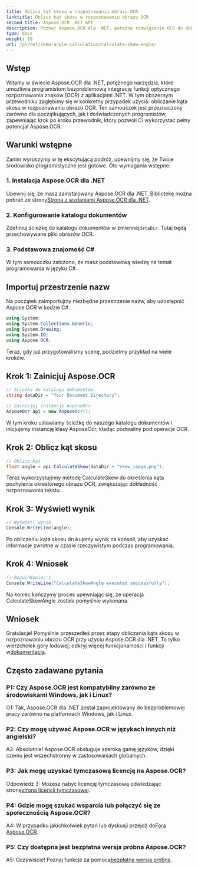 ```yaml
---
title: Oblicz kąt skosu w rozpoznawaniu obrazu OCR
linktitle: Oblicz kąt skosu w rozpoznawaniu obrazu OCR
second_title: Aspose.OCR .NET API
description: Poznaj Aspose.OCR dla .NET, potężne rozwiązanie OCR do dokładnego rozpoznawania tekstu w aplikacjach C#.
type: docs
weight: 10
url: /pl/net/skew-angle-calculation/calculate-skew-angle/
---
```

## Wstęp

Witamy w świecie Aspose.OCR dla .NET, potężnego narzędzia, które umożliwia programistom bezproblemową integrację funkcji optycznego rozpoznawania znaków (OCR) z aplikacjami .NET. W tym obszernym przewodniku zagłębimy się w konkretny przypadek użycia: obliczanie kąta skosu w rozpoznawaniu obrazu OCR. Ten samouczek jest przeznaczony zarówno dla początkujących, jak i doświadczonych programistów, zapewniając krok po kroku przewodnik, który pozwoli Ci wykorzystać pełny potencjał Aspose.OCR.

## Warunki wstępne

Zanim wyruszymy w tę ekscytującą podróż, upewnijmy się, że Twoje środowisko programistyczne jest gotowe. Oto wymagania wstępne:

### 1. Instalacja Aspose.OCR dla .NET

 Upewnij się, że masz zainstalowany Aspose.OCR dla .NET. Bibliotekę można pobrać ze strony[Strona z wydaniami Aspose.OCR dla .NET](https://releases.aspose.com/ocr/net/).

### 2. Konfigurowanie katalogu dokumentów

Zdefiniuj ścieżkę do katalogu dokumentów w zmiennej`dataDir`. Tutaj będą przechowywane pliki obrazów OCR.

### 3. Podstawowa znajomość C#

W tym samouczku założono, że masz podstawową wiedzę na temat programowania w języku C#.

## Importuj przestrzenie nazw

Na początek zaimportujmy niezbędne przestrzenie nazw, aby udostępnić Aspose.OCR w kodzie C#.

```csharp
using System;
using System.Collections.Generic;
using System.Drawing;
using System.IO;
using Aspose.OCR;
```

Teraz, gdy już przygotowaliśmy scenę, podzielmy przykład na wiele kroków.

## Krok 1: Zainicjuj Aspose.OCR

```csharp
// Ścieżka do katalogu dokumentów.
string dataDir = "Your Document Directory";

// Zainicjuj instancję AsposeOcr
AsposeOcr api = new AsposeOcr();
```

W tym kroku ustawiamy ścieżkę do naszego katalogu dokumentów i inicjujemy instancję klasy AsposeOcr, kładąc podwaliny pod operacje OCR.

## Krok 2: Oblicz kąt skosu

```csharp
// Oblicz kąt
float angle = api.CalculateSkew(dataDir + "skew_image.png");
```

Teraz wykorzystujemy metodę CalculateSkew do określenia kąta pochylenia określonego obrazu OCR, zwiększając dokładność rozpoznawania tekstu.

## Krok 3: Wyświetl wynik

```csharp
// Wyświetl wynik
Console.WriteLine(angle);
```

Po obliczeniu kąta skosu drukujemy wynik na konsoli, aby uzyskać informacje zwrotne w czasie rzeczywistym podczas programowania.

## Krok 4: Wniosek

```csharp
// RozwińKoniec:1
Console.WriteLine("CalculateSkewAngle executed successfully");
```

Na koniec kończymy proces upewniając się, że operacja CalculateSkewAngle została pomyślnie wykonana.

## Wniosek

 Gratulacje! Pomyślnie przeszedłeś przez etapy obliczania kąta skosu w rozpoznawaniu obrazu OCR przy użyciu Aspose.OCR dla .NET. To tylko wierzchołek góry lodowej; odkryj więcej funkcjonalności i funkcji w[dokumentacja](https://reference.aspose.com/ocr/net/).

## Często zadawane pytania

### P1: Czy Aspose.OCR jest kompatybilny zarówno ze środowiskami Windows, jak i Linux?

O1: Tak, Aspose.OCR dla .NET został zaprojektowany do bezproblemowej pracy zarówno na platformach Windows, jak i Linux.

### P2: Czy mogę używać Aspose.OCR w językach innych niż angielski?

A2: Absolutnie! Aspose.OCR obsługuje szeroką gamę języków, dzięki czemu jest wszechstronny w zastosowaniach globalnych.

### P3: Jak mogę uzyskać tymczasową licencję na Aspose.OCR?

 Odpowiedź 3: Możesz nabyć licencję tymczasową odwiedzając stronę[strona licencji tymczasowej](https://purchase.aspose.com/temporary-license/).

### P4: Gdzie mogę szukać wsparcia lub połączyć się ze społecznością Aspose.OCR?

 A4: W przypadku jakichkolwiek pytań lub dyskusji przejdź do[Fora Aspose.OCR](https://forum.aspose.com/c/ocr/16).

### P5: Czy dostępna jest bezpłatna wersja próbna Aspose.OCR?

A5: Oczywiście! Poznaj funkcje za pomocą[bezpłatna wersja próbna](https://releases.aspose.com/).